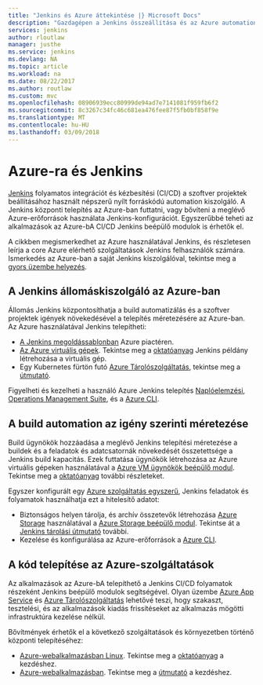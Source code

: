 ```yaml
---
title: "Jenkins és Azure áttekintése |} Microsoft Docs"
description: "Gazdagépen a Jenkins összeállítása és az Azure automation-kiszolgáló központi telepítése, majd az Azure számítási és tárolási erőforrásokat kiterjeszteni a folyamatos integrációt és telepítést (CI/CD) folyamatok."
services: jenkins
author: rloutlaw
manager: justhe
ms.service: jenkins
ms.devlang: NA
ms.topic: article
ms.workload: na
ms.date: 08/22/2017
ms.author: routlaw
ms.custom: mvc
ms.openlocfilehash: 08906939ecc80999de94ad7e7141081f959fb6f2
ms.sourcegitcommit: 8c3267c34fc46c681ea476fee87f5fb0bf858f9e
ms.translationtype: MT
ms.contentlocale: hu-HU
ms.lasthandoff: 03/09/2018
---
```

# <a name="azure-and-jenkins"></a>Azure-ra és Jenkins

[Jenkins](https://jenkins.io/) folyamatos integrációt és kézbesítési (CI/CD) a szoftver projektek beállításához használt népszerű nyílt forráskódú automation kiszolgáló. A Jenkins központi telepítés az Azure-ban futtatni, vagy bővíteni a meglévő Azure-erőforrások használata Jenkins-konfigurációt. Egyszerűbbé teheti az alkalmazások az Azure-bA CI/CD Jenkins beépülő modulok is érhetők el.

A cikkben megismerkedhet az Azure használatával Jenkins, és részletesen leírja a core Azure elérhető szolgáltatások Jenkins felhasználók számára. Ismerkedés az Azure-ban a saját Jenkins kiszolgálóval, tekintse meg a [gyors üzembe helyezés](install-jenkins-solution-template.md).

## <a name="host-your-jenkins-servers-in-azure"></a>A Jenkins állomáskiszolgáló az Azure-ban

Állomás Jenkins központosíthatja a build automatizálás és a szoftver projektek igények növekedésével a telepítés méretezésére az Azure-ban. Az Azure használatával Jenkins telepítheti:
 
- [A Jenkins megoldássablonban](install-jenkins-solution-template.md) Azure piactéren.
- [Az Azure virtuális gépek](/azure/virtual-machines/linux/overview). Tekintse meg a [oktatóanyag](/azure/virtual-machines/linux/tutorial-jenkins-github-docker-cicd) Jenkins példány létrehozása a virtuális gép.
- Egy Kubernetes fürtön futó [Azure Tárolószolgáltatás](/azure/container-service/kubernetes/container-service-kubernetes-walkthrough), tekintse meg a [útmutató](/azure/container-service/kubernetes/container-service-kubernetes-jenkins).

Figyelheti és kezelheti a használó Azure Jenkins telepítés [Naplóelemzési](/azure/log-analytics/log-analytics-overview), [Operations Management Suite](/azure/operations-management-suite/operations-management-suite-overview), és a [Azure CLI](/cli/azure).

## <a name="scale-your-build-automation-on-demand"></a>A build automation az igény szerinti méretezése

Build ügynökök hozzáadása a meglévő Jenkins telepítési méretezése a buildek és a feladatok és adatcsatornák növekedését összetettsége a Jenkins build kapacitás. Ezek futtatása ügynökök létrehozása az Azure virtuális gépeken használatával a [Azure VM ügynökök beépülő modul](jenkins-azure-vm-agents.md). Tekintse meg a [oktatóanyag](/azure/jenkins/jenkins-azure-vm-agents) további részleteket.

Egyszer konfigurált egy [Azure szolgáltatás egyszerű](/azure/azure-resource-manager/resource-group-overview), Jenkins feladatok és folyamatok használhatja ezt a hitelesítő adatot:

- Biztonságos helyen tárolja, és archív összetevők létrehozása [Azure Storage](/azure/storage/common/storage-introduction) használatával a [Azure Storage beépülő modul](https://plugins.jenkins.io/windows-azure-storage). Tekintse át a [Jenkins tárolási útmutató](/azure/storage/common/storage-java-jenkins-continuous-integration-solution) további.
- Kezelése és konfigurálása az Azure-erőforrások a [Azure CLI](/azure/jenkins/execute-cli-jenkins-pipeline).

## <a name="deploy-your-code-into-azure-services"></a>A kód telepítése az Azure-szolgáltatások

Az alkalmazások az Azure-bA telepíthető a Jenkins CI/CD folyamatok részeként Jenkins beépülő modulok segítségével. Olyan üzembe [Azure App Service](/azure/app-service/) és [Azure Tárolószolgáltatás](/azure/container-service/kubernetes/) lehetővé teszi, hogy szakaszt, tesztelési, és az alkalmazások kiadás frissítéseket az alkalmazás mögötti infrastruktúra kezelése nélkül.

 Bővítmények érhetők el a következő szolgáltatások és környezetben történő központi telepítéséhez:

- [Azure-webalkalmazásban Linux](/azure/app-service/containers/app-service-linux-intro). Tekintse meg a [oktatóanyag](java-deploy-webapp-tutorial.md) a kezdéshez.
- [Azure-webalkalmazásban](/azure/app-service/app-service-web-overview). Tekintse meg a [útmutató](deploy-Jenkins-app-service-plugin.md) a kezdéshez.

